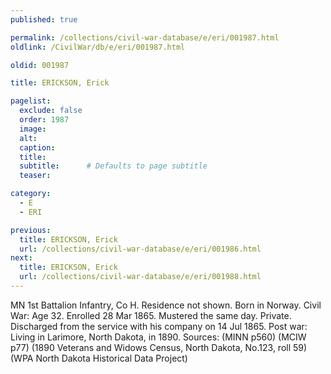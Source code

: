 ```yaml
---
published: true

permalink: /collections/civil-war-database/e/eri/001987.html
oldlink: /CivilWar/db/e/eri/001987.html

oldid: 001987

title: ERICKSON, Erick

pagelist:
  exclude: false
  order: 1987
  image: 
  alt:
  caption:
  title:
  subtitle:      # Defaults to page subtitle
  teaser:

category: 
  - E 
  - ERI

previous:
  title: ERICKSON, Erick
  url: /collections/civil-war-database/e/eri/001986.html  
next:
  title: ERICKSON, Erick
  url: /collections/civil-war-database/e/eri/001988.html   
---
```

MN 1st Battalion Infantry, Co H. Residence not shown. Born in Norway. Civil War: Age 32. Enrolled 28 Mar 1865. Mustered the same day. Private. Discharged from the service with his company on 14 Jul 1865. Post war: Living in Larimore, North Dakota, in 1890. Sources: (MINN p560) (MCIW p77) (1890 Veterans and Widows Census, North Dakota, No.123, roll 59) (WPA North Dakota Historical Data Project)